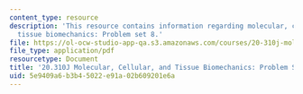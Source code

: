 ```yaml
---
content_type: resource
description: 'This resource contains information regarding molecular, cellular, and
  tissue biomechanics: Problem set 8.'
file: https://ol-ocw-studio-app-qa.s3.amazonaws.com/courses/20-310j-molecular-cellular-and-tissue-biomechanics-spring-2015/5e9409a6b3b45022e91a02b609201e6a_MIT20_310JS15_PS8.pdf
file_type: application/pdf
resourcetype: Document
title: '20.310J Molecular, Cellular, and Tissue Biomechanics: Problem Set 8'
uid: 5e9409a6-b3b4-5022-e91a-02b609201e6a
---
```

